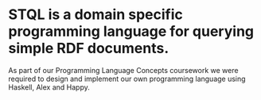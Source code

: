 # STQL is a domain specific programming language for querying simple RDF documents.

As part of our Programming Language Concepts coursework we were required to design and implement our own programming language using Haskell, Alex and Happy.
